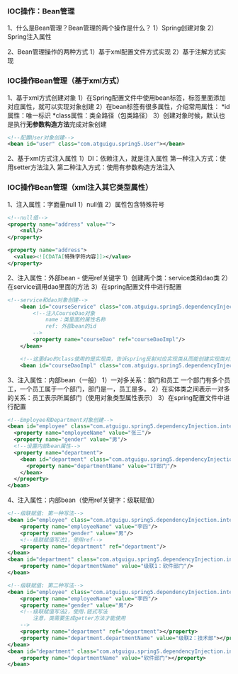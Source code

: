 ### IOC操作：Bean管理

1、什么是Bean管理？Bean管理的两个操作是什么？
	1）Spring创建对象
	2）Spring注入属性

2、Bean管理操作的两种方式
	1）基于xml配置文件方式实现
	2）基于注解方式实现



### IOC操作Bean管理（基于xml方式）

1、基于xml方式创建对象
	1）在Spring配置文件中使用bean标签，标签里面添加对应属性，就可以实现对象创建
	2）在bean标签有很多属性，介绍常用属性：
		*id属性：唯一标识
		*class属性：类全路径（包类路径）
	3）创建对象时候，默认也是执行**无参数构造方法**完成对象创建

```xml
<!--配置User对象创建-->
<bean id="user" class="com.atguigu.spring5.User"></bean>
```

2、基于xml方式注入属性
	1）DI：依赖注入，就是注入属性
		第一种注入方式：使用setter方法注入
		第二种注入方式：使用有参数构造方法注入



### IOC操作Bean管理（xml注入其它类型属性）

1、注入属性：字面量null
	1）null值
	2）属性包含特殊符号

```xml
<!--null值-->
<property name="address" value="">
	<null/>
</property>

<property name="address">
  <value><![CDATA[特殊字符内容]]></value>
</property>
```

2、注入属性：外部bean - 使用ref关键字
	1）创建两个类：service类和dao类
	2）在service调用dao里面的方法
	3）在spring配置文件中进行配置

```xml
<!--service和dao对象创建-->
    <bean id="courseService" class="com.atguigu.spring5.dependencyInjection.externalBean.service.CourseService">
        <!--注入CourseDao对象
            name：类里面的属性名称
            ref: 外部bean的id
        -->
        <property name="courseDao" ref="courseDaoImpl"/>
    </bean>

    <!--这里dao的class使用的是实现类，告诉spring反射对应实现类从而能创建实现类对象-->
    <bean id="courseDaoImpl" class="com.atguigu.spring5.dependencyInjection.externalBean.dao.CourseDaoImpl"></bean>
```

3、注入属性：内部bean（一般）
	1）一对多关系：部门和员工
		一个部门有多个员工，一个员工属于一个部门，部门是一，员工是多。
	2）在实体类之间表示一对多的关系：员工表示所属部门（使用对象类型属性表示）
	3）在spring配置文件中进行配置

```xml
<!--Employee和Department对象创建-->
<bean id="employee" class="com.atguigu.spring5.dependencyInjection.internalBean.entity.Employee">
  <property name="employeeName" value="张三"/>
  <property name="gender" value="男"/>
  <!--设置内部bean属性-->
  <property name="department">
    <bean id="department" class="com.atguigu.spring5.dependencyInjection.internalBean.entity.Department">
      <property name="departmentName" value="IT部门"/>
    </bean>
  </property>
</bean>
```

4、注入属性：内部bean（使用ref关键字：级联赋值）

```xml
<!--级联赋值: 第一种写法-->
<bean id="employee" class="com.atguigu.spring5.dependencyInjection.internalBean.entity.Employee">
    <property name="employeeName" value="李四"/>
    <property name="gender" value="男"/>
    <!--级联赋值写法1，使用ref-->
    <property name="department" ref="department"/>
</bean>
<bean id="department" class="com.atguigu.spring5.dependencyInjection.internalBean.entity.Department">
    <property name="departmentName" value="级联1：软件部门"/>
</bean>
```

```xml
<!--级联赋值: 第二种写法-->
<bean id="employee" class="com.atguigu.spring5.dependencyInjection.internalBean.entity.Employee">
    <property name="employeeName" value="李四"/>
    <property name="gender" value="男"/>
    <!--级联赋值写法2，使用.链式写法
        注意，类需要生成getter方法才能使用
    -->
    <property name="department" ref="department"></property>
    <property name="department.departmentName" value="级联2：技术部"></property>
</bean>
<bean id="department" class="com.atguigu.spring5.dependencyInjection.internalBean.entity.Department">
    <property name="departmentName" value="软件部门"></property>
</bean>
```


